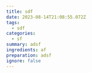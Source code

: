 ```yaml
---
title: sdf
date: 2023-08-14T21:08:55.072Z
tags:
  - sdf
categories:
  - sf
summary: a﻿dsf
ingredients: a﻿f
preparation: a﻿dsf
ignore: false
---
```


